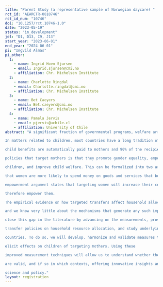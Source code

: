 ```yaml
---
title: "Parent Study (a representative sample of Norwegian daycare) "
rct_id: "AEARCTR-0010746"
rct_id_num: "10746"
doi: "10.1257/rct.10746-1.0"
date: "2023-05-19"
status: "in_development"
jel: "D1, D13, C9, J13"
start_year: "2023-06-01"
end_year: "2024-06-01"
pi: "Ingvild Almas"
pi_other:
  1:
    - name: Ingrid Hoem Sjursen
    - email: Ingrid.sjursen@cmi.no
    - affiliation: Chr. Michelsen Institute
  2:
    - name: Charlotte Ringdal
    - email: Charlotte.ringdal@cmi.no
    - affiliation: Chr. Michelsen Institute
  3:
    - name: Bet Caeyers
    - email: Bet.caeyers@cmi.no
    - affiliation: Chr. Michelsen Institute
  4:
    - name: Pamela Jervis
    - email: pjervis@uchile.cl
    - affiliation: University of Chile
abstract: "A significant fraction of governmental programs, welfare arrangements, and cash transfer programs target women.
In matters related to children, most countries have a long tradition of targeting mothers. For example, in Norway, the
child benefits are automatically paid to mothers and 90% of the recipients are mothers. The main reasoning behind
policies that target mothers is that they promote gender equality, empower women, increase investments in
children, and improve child welfare. This can be formalized into two arguments; (i) the maternal argument states
that women are more likely to spend money on goods and services that benefit children than men are, and (ii) the
empowerment argument states that targeting women will increase their control over resources in the household and
therefore empower them.
The empirical evidence on how targeted transfers affect household allocations and child outcomes is still limited,
and we know very little about the mechanisms that generate any such impacts. The aim of this project is to start to
close this gap in the literature by advancing on the measurements, providing novel evidence on the effect of targeted
transfer policies on household resource allocation, and study underlying mechanisms, in a comparative study in ten
countries. To do so, we will develop, harmonize and validate measures that can be used in different contexts to
elicit effects on children of targeting mothers. Using these
improved measurement techniques will allow us to understand whether the maternal and empowerment arguments
are valid, and if so in which contexts, offering innovative insights and significant results that will be important for
science and policy."
layout: registration
---
```


